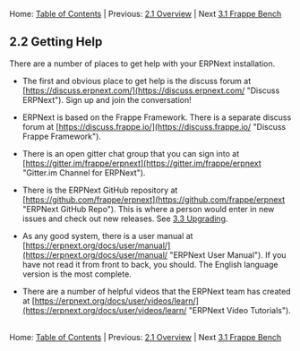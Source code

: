 Home: [Table of Contents](../ "Table of Contents") | Previous: [2.1 Overview](overview "Overview of ERPNext") | Next [3.1 Frappe Bench](../i-u-b/bench "Frappe Bench")

## 2.2 Getting Help

There are a number of places to get help with your ERPNext installation.

* The first and obvious place to get help is the discuss forum at [https://discuss.erpnext.com/](https://discuss.erpnext.com/ "Discuss ERPNext"). Sign up and join the conversation!

* ERPNext is based on the Frappe Framework. There is a separate discuss forum at [https://discuss.frappe.io/](https://discuss.frappe.io/ "Discuss Frappe Framework").

* There is an open gitter chat group that you can sign into at [https://gitter.im/frappe/erpnext](https://gitter.im/frappe/erpnext "Gitter.im Channel for ERPNext").

* There is the ERPNext GitHub repository at [https://github.com/frappe/erpnext](https://github.com/frappe/erpnext "ERPNext GitHub Repo"). This is where a person would enter in new issues and check out new releases. See [3.3 Upgrading](../i-u-b/upgrade "Upgrading ERPNext").

* As any good system, there is a user manual at [https://erpnext.org/docs/user/manual/](https://erpnext.org/docs/user/manual/ "ERPNext User Manual"). If you have not read it from front to back, you should. The English language version is the most complete.

* There are a number of helpful videos that the ERPNext team has created at [https://erpnext.org/docs/user/videos/learn/](https://erpnext.org/docs/user/videos/learn/ "ERPNext Video Tutorials").<br /><br />

Home: [Table of Contents](../ "Table of Contents") | Previous: [2.1 Overview](overview "Overview of ERPNext") | Next [3.1 Frappe Bench](../i-u-b/bench "Frappe Bench")
